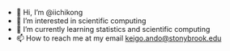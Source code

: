 - 👋 Hi, I’m @iichikong
- 👀 I’m interested in scientific computing
- 🌱 I’m currently learning statistics and scientific computing
- 📫 How to reach me at my email keigo.ando@stonybrook.edu 

<!---
iichikong/iichikong is a ✨ special ✨ repository because its `README.md` (this file) appears on your GitHub profile.
You can click the Preview link to take a look at your changes.
--->
